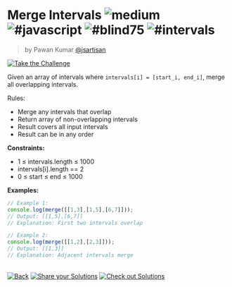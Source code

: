 <!--info-header-start--><h1>Merge Intervals <img src="https://img.shields.io/badge/-medium-d9901a" alt="medium"/> <img src="https://img.shields.io/badge/-%23javascript-999" alt="#javascript"/> <img src="https://img.shields.io/badge/-%23blind75-999" alt="#blind75"/> <img src="https://img.shields.io/badge/-%23intervals-999" alt="#intervals"/></h1><blockquote><p>by Pawan Kumar <a href="https://github.com/jsartisan" target="_blank">@jsartisan</a></p></blockquote><p><a href="https://frontend-challenges.com/challenges/313-merge-intervals" target="_blank"><img src="https://img.shields.io/badge/-Take%20the%20Challenge-0d99ff?logo=javascript&logoColor=white" alt="Take the Challenge"/></a> </p><!--info-header-end-->

Given an array of intervals where `intervals[i] = [start_i, end_i]`, merge all overlapping intervals.

Rules:
- Merge any intervals that overlap
- Return array of non-overlapping intervals
- Result covers all input intervals
- Result can be in any order

**Constraints:**
- 1 ≤ intervals.length ≤ 1000
- intervals[i].length == 2
- 0 ≤ start ≤ end ≤ 1000

**Examples:**
```typescript
// Example 1:
console.log(merge([[1,3],[1,5],[6,7]]));
// Output: [[1,5],[6,7]]
// Explanation: First two intervals overlap

// Example 2:
console.log(merge([[1,2],[2,3]]));
// Output: [[1,3]]
// Explanation: Adjacent intervals merge
```


<!--info-footer-start--><br><a href="../../README.md" target="_blank"><img src="https://img.shields.io/badge/-Back-grey" alt="Back"/></a> <a href="https://github.com/jsartisan/frontend-challenges/issues/new?template=answer.md&labels=answer,313,undefined&title=313%20-%20Merge%20Intervals%20-%20undefined&body=" target="_blank"><img src="https://img.shields.io/badge/-Share%20your%20Solutions-teal" alt="Share your Solutions"/></a> <a href="https://github.com/jsartisan/frontend-challenges/issues?q=label%3A313+label%3Aanswer+sort%3Areactions-%2B1-desc" target="_blank"><img src="https://img.shields.io/badge/-Check%20out%20Solutions-de5a77?logo=awesome-lists&logoColor=white" alt="Check out Solutions"/></a> <!--info-footer-end-->